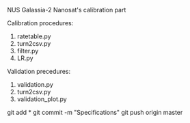 NUS Galassia-2 Nanosat's calibration part

Calibration procedures:
1. ratetable.py
2. turn2csv.py
3. filter.py
4. LR.py

Validation precedures:
1. validation.py
2. turn2csv.py
3. validation_plot.py

git add *
git commit -m "Specifications"
git push origin master